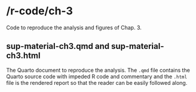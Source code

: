 # /r-code/ch-3

Code to reproduce the analysis and figures of Chap. 3.

## sup-material-ch3.qmd and sup-material-ch3.html

The Quarto document to reproduce the analysis. The `.qmd` file contains the Quarto source code with impeded R code and commentary and the `.html` file is the rendered report so that the reader can be easily followed along.
